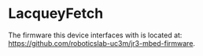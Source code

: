 # LacqueyFetch

The firmware this device interfaces with is located at: https://github.com/roboticslab-uc3m/jr3-mbed-firmware.
